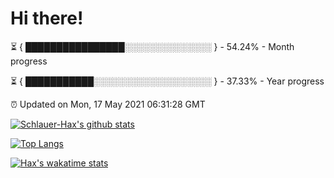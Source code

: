 # Hi there!

⏳ { ████████████████░░░░░░░░░░░░░░ } - 54.24% - Month progress

⏳ { ███████████░░░░░░░░░░░░░░░░░░░ } - 37.33% - Year progress

⏰ Updated on Mon, 17 May 2021 06:31:28 GMT


[![Schlauer-Hax's github stats](https://github-readme-stats.vercel.app/api?username=Schlauer-Hax&show_icons=true&theme=dark&count_private=true)](https://github.com/Schlauer-Hax)


[![Top Langs](https://github-readme-stats.vercel.app/api/top-langs/?username=Schlauer-Hax&layout=compact&theme=dark)](https://github.com/Schlauer-Hax?tab=repositories)


[![Hax's wakatime stats](https://github-readme-stats.vercel.app/api/wakatime?username=Hax&theme=dark)](https://wakatime.com/@Hax)

